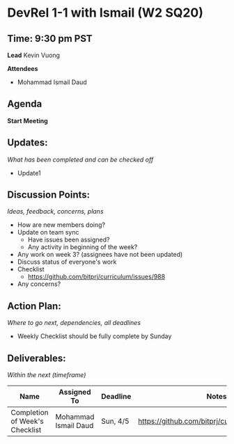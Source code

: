 # DevRel 1-1 with Ismail (W2 SQ20)
## Time: 9:30 pm PST

**Lead**
Kevin Vuong

**Attendees**

* Mohammad Ismail Daud

## Agenda
**Start Meeting**

## Updates:
*What has been completed and can be checked off*

* Update1

## Discussion Points:
*Ideas, feedback, concerns, plans*
* How are new members doing?
* Update on team sync
  * Have issues been assigned? 
  * Any activity in beginning of the week?
* Any work on week 3? (assignees have not been updated)
* Discuss status of everyone's work 
* Checklist
  * https://github.com/bitprj/curriculum/issues/988
* Any concerns?

## Action Plan:
*Where to go next, dependencies, all deadlines*

* Weekly Checklist should be fully complete by Sunday

## Deliverables:
*Within the next (timeframe)*

Name  | Assigned To | Deadline | Notes
------|-------------|----------|------
 Completion of Week's Checklist | Mohammad Ismail Daud | Sun, 4/5 | https://github.com/bitprj/curriculum/issues/988 
